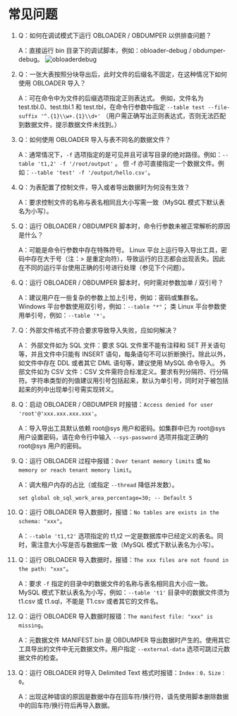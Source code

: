 常见问题
=========================

1. Q：如何在调试模式下运行 OBLOADER / OBDUMPER 以供排查问题？

    A：直接运行 bin 目录下的调试脚本，例如：obloader-debug / obdumper-debug。
![obloaderdebug](https://obbusiness-private.oss-cn-shanghai.aliyuncs.com/doc/img/obloaderobdumper/%E5%B8%B8%E8%A7%81%E9%97%AE%E9%A2%98-obloader-q1-%E5%BC%80%E6%BA%90%E5%9B%BE.png)

2. Q：一张大表按照分块导出后，此时文件的后缀名不固定，在这种情况下如何使用 OBLOADER 导入？

    A：可在命令中为文件的后缀选项指定正则表达式。
例如，文件名为 test.tbl.0、test.tbl.1 和 test.tbl，在命令行参数中指定 `--table test --file-suffix '^.{1}\\w+.{1}\\d+'` （用户需正确写出正则表达式，否则无法匹配到数据文件，提示数据文件未找到。）

3. Q：如何使用 OBLOADER 导入与表不同名的数据文件？

    A：通常情况下，`-f` 选项指定的是可见并且可读写目录的绝对路径。例如：`--table 't1,2' -f '/root/output'` 。
但 -f 亦可直接指定一个数据文件。例如：`--table 'test' -f '/output/hello.csv'`。

4. Q：为表配置了控制文件，导入或者导出数据时为何没有生效？

    A：要求控制文件的名称与表名相同且大小写需一致（MySQL 模式下默认表名为小写）。

5. Q：运行 OBLOADER / OBDUMPER 脚本时，命令行参数未被正常解析的原因是什么？

    A：可能是命令行参数中存在特殊符号。
Linux 平台上运行导入导出工具，密码中存在大于号（注：> 是重定向符），导致运行的日志都会出现丢失。因此在不同的运行平台使用正确的引号进行处理（参见下个问题）。

6. Q：运行 OBLOADER / OBDUMPER 脚本时，何时需对参数加单 / 双引号？

    A：建议用户在一些复杂的参数上加上引号，例如：密码或集群名。
Windows 平台参数使用双引号，例如：`--table "*"`；
类 Linux 平台参数使用单引号，例如：`--table '*'`。

7. Q：外部文件格式不符合要求导致导入失败，应如何解决？

    A：
外部文件如为 SQL 文件：要求 SQL 文件里不能有注释和 SET 开关语句等，并且文件中只能有 INSERT 语句，每条语句不可以折断换行。除此以外，如文件中存在 DDL 或者其它 DML 语句等，建议使用 MySQL 命令导入。
外部文件如为 CSV 文件：CSV 文件需符合标准定义。要求有列分隔符、行分隔符。字符串类型的列值建议用引号包括起来，默认为单引号，同时对于被包括起来的列中出现单引号需实现转义。

8. Q：启动 OBLOADER / OBDUMPER 时报错：`Access denied for user 'root'@'xxx.xxx.xxx.xxx'`。
    
    A：导入导出工具默认依赖 root@sys 用户和密码。如集群中已为 root@sys 用户设置密码，请在命令行中输入 `--sys-password` 选项并指定正确的 root@sys 用户的密码。

9. Q：运行 OBLOADER 过程中报错：`Over tenant memory limits` 或 `No memory or reach tenant memory limit`。
    
    A：调大租户内存的占比（或指定 `--thread` 降低并发数）。
    ```
    set global ob_sql_work_area_percentage=30; -- Default 5
    ```

10. Q：运行 OBLOADER 导入数据时，报错：`No tables are exists in the schema: "xxx"`。
    
    A：`--table 't1,t2'` 选项指定的 t1,t2 一定是数据库中已经定义的表名。同时，需注意大小写是否与数据库一致（MySQL 模式下默认表名为小写）。

11. Q：运行 OBLOADER 导入数据时，报错：`The xxx files are not found in the path: "xxx"`。
    
    A：要求 `-f` 指定的目录中的数据文件的名称与表名相同且大小应一致。
MySQL 模式下默认表名为小写，例如：`--table 't1'` 目录中的数据文件须为 t1.csv 或 t1.sql，不能是 T1.csv 或者其它的文件名。

12. Q：运行 OBLOADER 导入数据时报错：`The manifest file: "xxx" is missing`。
    
    A：元数据文件 MANIFEST.bin 是 OBDUMPER 导出数据时产生的。使用其它工具导出的文件中无元数据文件。用户指定 `--external-data` 选项可跳过元数据文件的检查。

13. Q：运行 OBLOADER 时导入 Delimited Text 格式时报错：`Index：0，Size：0`。
    
    A：出现这种错误的原因是数据中存在回车符/换行符，请先使用脚本删除数据中的回车符/换行符后再导入数据。
